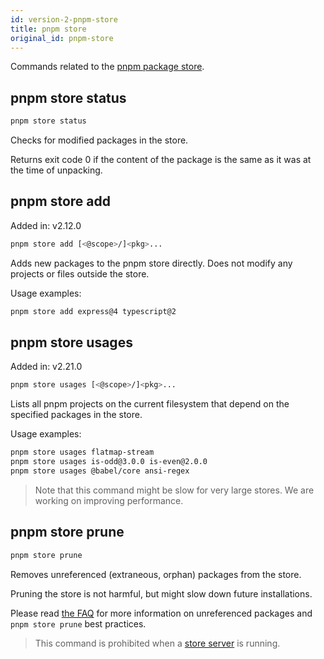 ```yaml
---
id: version-2-pnpm-store
title: pnpm store
original_id: pnpm-store
---
```


Commands related to the [pnpm package store](about-the-package-store.md).

## pnpm store status

```sh
pnpm store status
```

Checks for modified packages in the store.

Returns exit code 0 if the content of the package is the same as it was at the time of unpacking.

## pnpm store add

Added in: v2.12.0

```sh
pnpm store add [<@scope>/]<pkg>...
```

Adds new packages to the pnpm store directly. 
Does not modify any projects or files outside the store.

Usage examples:

```sh
pnpm store add express@4 typescript@2
```

## pnpm store usages

Added in: v2.21.0

```sh
pnpm store usages [<@scope>/]<pkg>...
```

Lists all pnpm projects on the current filesystem that depend on the specified packages in the store.

Usage examples:

```sh
pnpm store usages flatmap-stream
pnpm store usages is-odd@3.0.0 is-even@2.0.0
pnpm store usages @babel/core ansi-regex
```

> Note that this command might be slow for very large stores.
> We are working on improving performance.

## pnpm store prune

```sh
pnpm store prune
```

Removes unreferenced (extraneous, orphan) packages from the store.

Pruning the store is not harmful, but might slow down future installations.

Please read [the FAQ](faq.md#what-does-pnpm-store-prune-do-is-it-harmful) for more information on unreferenced packages and `pnpm store prune` best practices.

> This command is prohibited when a [store server](pnpm-server.md) is running.
